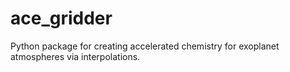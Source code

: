 # ace_gridder
Python package for creating accelerated chemistry for exoplanet atmospheres via interpolations.
